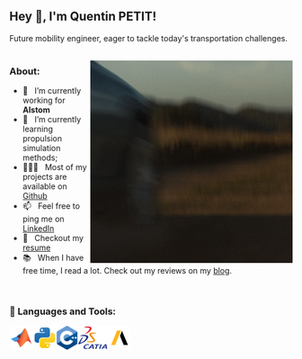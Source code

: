 ## Hey 👋, I'm Quentin PETIT!

Future mobility engineer, eager to tackle today's transportation challenges.
<br/>
<br/>

<img align="right" alt="GIF" src="illustration.gif" width="360px"/>
  
### About:

- 🚆 &nbsp; I’m currently working for **Alstom**
- 🌱 &nbsp; I’m currently learning propulsion simulation methods; 
- 👨🏻‍💻 &nbsp; Most of my projects are available on [Github](https://github.com/quentinptt?tab=repositories)
- 📫 &nbsp; Feel free to ping me on [LinkedIn](https://www.linkedin.com/in/quentinptt/)
- 📝 &nbsp; Checkout my [resume](https://quentinptt.fr/static/pdf/cv.pdf)
- 📚 &nbsp; When I have free time, I read a lot. Check out my reviews on my [blog](https://quentinptt.fr/tags/livre).

<br>

### 🔨 Languages and Tools:
<a href="https://www.mathworks.com/products/matlab.html/" target="_blank"> <img align="left" src="assets/matlab.svg" alt="matlab" height="42px"/> </a> 
<a href="https://www.python.org/" target="_blank"> <img align="left" src="assets/python.svg" alt="python" height="42px"/> </a> 
<a href="https://cplusplus.com/" target="_blank"> <img align="left" src="assets/cpp.svg" alt="cpp" height="42px"/> </a> 
<a href="https://www.3ds.com/fr/products/catia" target="_blank"> <img align="left" src="assets/catia.svg" alt="catia" height="42px"/> </a> 
<a href="https://www.ansys.com/" target="_blank"> <img align="left" src="assets/ansys.svg" alt="ansys" height="42px"/> </a> 
